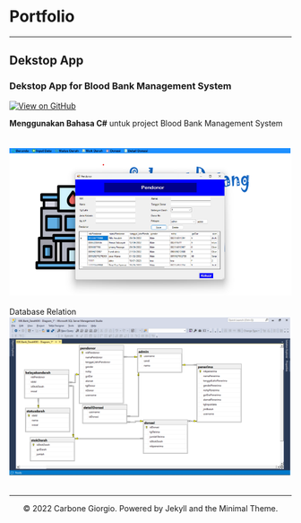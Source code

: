 # Portfolio
---

## Dekstop App

### Dekstop App for Blood Bank Management System

[![View on GitHub](https://img.shields.io/badge/GitHub-View_on_GitHub-blue?logo=GitHub)](https://github.com/kiki1289/Bank_Darah)


<div style="text-align: justify">
<b>Menggunakan Bahasa C#</b> untuk project Blood Bank Management System
<br> <br>
<br>
<center><img src="images/ss1.png"/></center>
<br> Database Relation
<br>
<center><img src="images/Database.png"/></center>
<br>
    
---
<center>© 2022 Carbone Giorgio. Powered by Jekyll and the Minimal Theme.</center>
